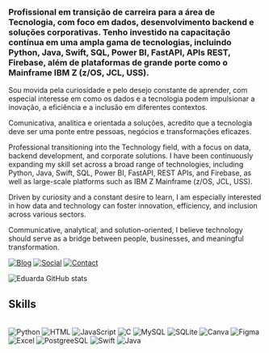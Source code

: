 ### Profissional em transição de carreira para a área de Tecnologia, com foco em dados, desenvolvimento backend e soluções corporativas. Tenho investido na capacitação contínua em uma ampla gama de tecnologias, incluindo Python, Java, Swift, SQL, Power BI, FastAPI, APIs REST, Firebase, além de plataformas de grande porte como o Mainframe IBM Z (z/OS, JCL, USS).

Sou movida pela curiosidade e pelo desejo constante de aprender, com especial interesse em como os dados e a tecnologia podem impulsionar a inovação, a eficiência e a inclusão em diferentes contextos.

Comunicativa, analítica e orientada a soluções, acredito que a tecnologia deve ser uma ponte entre pessoas, negócios e transformações eficazes.


Professional transitioning into the Technology field, with a focus on data, backend development, and corporate solutions. I have been continuously expanding my skill set across a broad range of technologies, including Python, Java, Swift, SQL, Power BI, FastAPI, REST APIs, and Firebase, as well as large-scale platforms such as IBM Z Mainframe (z/OS, JCL, USS).

Driven by curiosity and a constant desire to learn, I am especially interested in how data and technology can foster innovation, efficiency, and inclusion across various sectors.

Communicative, analytical, and solution-oriented, I believe technology should serve as a bridge between people, businesses, and meaningful transformation.


[![Blog](https://img.shields.io/badge/LinkedIn-0077B5?style=for-the-badge&logo=linkedin&logoColor=white)](https://www.linkedin.com/in/eduarda-bernardino-b061a6213/) [![Social](https://img.shields.io/badge/GitHub-100000?style=for-the-badge&logo=github&logoColor=white)](https://github.com/EduardaBernardino )   [![Contact](https://img.shields.io/badge/Gmail-D14836?style=for-the-badge&logo=gmail&logoColor=white)](eduardabernardinoo06@gmail.com)


![Eduarda GitHub stats](https://github-readme-stats.vercel.app/api?username=EduardaBernardino&show_icons=true&theme=tokyonight)


## Skills
<div style= "display: inline_block"><br/>
    <img alt="Python" src = "https://img.shields.io/badge/Python-3776AB?style=for-the-badge&logo=python&logoColor=white"/>
    <img alt="HTML" src = "https://img.shields.io/badge/HTML-239120?style=for-the-badge&logo=html5&logoColor=white"/>
    <img alt="JavaScript" src = "https://img.shields.io/badge/JavaScript-F7DF1E?style=for-the-badge&logo=javascript&logoColor=black"/>
    <img alt="C" src = "https://img.shields.io/badge/C-00599C?style=for-the-badge&logo=c&logoColor=white"/>
    <img alt="MySQL" src = "https://img.shields.io/badge/MySQL-00000F?style=for-the-badge&logo=mysql&logoColor=white"/>
    <img alt="SQLite" src = "https://img.shields.io/badge/SQLite-07405E?style=for-the-badge&logo=sqlite&logoColor=white"/> 
    <img alt="Canva" src = "https://img.shields.io/badge/Canva-%2300C4CC.svg?&style=for-the-badge&logo=Canva&logoColor=white"/> 
    <img alt="Figma" src = "https://img.shields.io/badge/Figma-F24E1E?style=for-the-badge&logo=figma&logoColor=white"/> 
    <img alt="Excel" src = "https://img.shields.io/badge/Microsoft_Excel-217346?style=for-the-badge&logo=microsoft-excel&logoColor=whit"/>
    <img alt="PostgreeSQL" src = "https://img.shields.io/badge/PostgreSQL-316192?style=for-the-badge&logo=postgresql&logoColor=white"/>
    <img alt="Swift" src = "https://img.shields.io/badge/Swift-FA7343?style=for-the-badge&logo=swift&logoColor=white"/>
    <img alt="Java" src = "https://img.shields.io/badge/Java-ED8B00?style=for-the-badge&logo=openjdk&logoColor=white"/>

<div>

